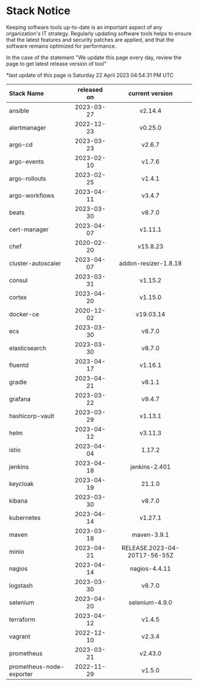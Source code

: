 # Stack Notice  
  

Keeping software tools up-to-date is an important aspect of any organization's IT strategy. Regularly updating software tools helps to ensure that the latest features and security patches are applied, and that the software remains optimized for performance.

In the case of the statement "We update this page every day, review the page to get latest release version of tool"  

*last update of this page is Saturday 22 April 2023 04:54:31 PM UTC

<center>

| Stack Name | released on    | current version    |
| :----- | :---: | :---: |
|ansible|2023-03-27|v2.14.4|
|alertmanager|2022-12-23|v0.25.0|
|argo-cd|2023-03-23|v2.6.7|
|argo-events|2023-02-10|v1.7.6|
|argo-rollouts|2023-02-25|v1.4.1|
|argo-workflows|2023-04-11|v3.4.7|
|beats|2023-03-30|v8.7.0|
|cert-manager|2023-04-07|v1.11.1|
|chef|2020-02-20|v15.8.23|
|cluster-autoscaler|2023-04-07|addon-resizer-1.8.18|
|consul|2023-03-31|v1.15.2|
|cortex|2023-04-20|v1.15.0|
|docker-ce|2020-12-02|v19.03.14|
|ecs|2023-03-30|v8.7.0|
|elasticsearch|2023-03-30|v8.7.0|
|fluentd|2023-04-17|v1.16.1|
|gradle|2023-04-21|v8.1.1|
|grafana|2023-03-22|v9.4.7|
|hashicorp-vault|2023-03-29|v1.13.1|
|helm|2023-04-12|v3.11.3|
|istio|2023-04-04|1.17.2|
|jenkins|2023-04-18|jenkins-2.401|
|keycloak|2023-04-19|21.1.0|
|kibana|2023-03-30|v8.7.0|
|kubernetes|2023-04-14|v1.27.1|
|maven|2023-03-18|maven-3.9.1|
|minio|2023-04-21|RELEASE.2023-04-20T17-56-55Z|
|nagios|2023-04-14|nagios-4.4.11|
|logstash|2023-03-30|v8.7.0|
|selenium|2023-04-20|selenium-4.9.0|
|terraform|2023-04-12|v1.4.5|
|vagrant|2022-12-10|v2.3.4|
|prometheus|2023-03-21|v2.43.0|
|prometheus-node-exporter|2022-11-29|v1.5.0|

</center>
